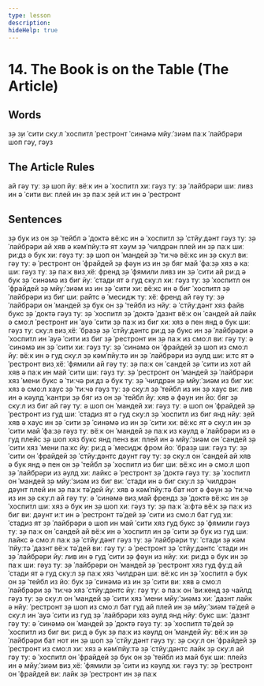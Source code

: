 ```yaml
---
type: lesson
description:
hideHelp: true
---
```


# 14. The Book is on the Table (The Article)

## Words

з̣ə
з̣и
ˈсити
скуːл
ˈхоспитл
ˈрестронт
ˈсинəмə
мйуːˈзиəм
паːк
ˈлайбрəри
шоп
гəу, гəуз

## The Article Rules

ай гəу туː з̣ə шоп
йуː вёːк ин ə ˈхоспитл
хиː гəуз туː з̣ə ˈлайбрəри
шиː ливз ин ə ˈсити
виː плей ин з̣ə паːк
з̣ей иːт ин ə ˈрестронт

## Sentences

з̣ə бук из он з̣ə ˈтейбл
ə ˈдоктə вёːкс ин ə ˈхоспитл
з̣ə ˈстйуːдəнт гəуз туː з̣ə ˈлайбрəри
ай хяв ə кəмˈпйуːтə ят хəум
з̣ə ˈчилдрəн плей ин з̣ə паːк
шиː риːдз ə бук
хиː гəуз туː з̣ə шоп он ˈмандей
з̣ə ˈтиːчə вёːкс ин з̣ə скуːл
виː гəу туː ə ˈрестронт он ˈфрайдей
з̣ə фəун из ин з̣ə бяг
май ˈфаːз̣ə хяз ə каː
шиː гəуз туː з̣ə паːк виз̣ хёː френд
з̣ə ˈфямили ливз ин з̣ə ˈсити
ай риːд ə бук
з̣ə ˈсинəмə из биг
йуː ˈстади ят ə гуд скуːл
хиː гəуз туː з̣ə ˈхоспитл он ˈфрайдей
з̣ə мйуːˈзиəм из ин з̣ə ˈсити
хиː вёːкс ин ə биг ˈхоспитл
з̣ə ˈлайбрəри из биг
шиː райтс ə ˈмесидж туː хёː френд
ай гəу туː з̣ə ˈлайбрəри он ˈмандей
з̣ə бук он з̣ə ˈтейбл из нйуː
ə ˈстйуːдəнт хяз файв букс
з̣ə ˈдоктə гəуз туː з̣ə ˈхоспитл
з̣ə ˈдоктə ˈдазнт вёːк он ˈсандей
ай лайк ə смоːл ˈрестронт ин ˈауə ˈсити
з̣ə паːк из биг
хиː хяз ə пен янд ə бук
шиː гəуз туː скуːл виз̣ хёː ˈбраз̣ə
з̣ə ˈстйуːдəнтс риːд з̣ə букс ин з̣ə ˈлайбрəри
ə ˈхоспитл ин ˈауə ˈсити из биг
з̣ə ˈрестронт ин з̣ə паːк из смоːл
виː гəу туː ə ˈсинəмə ин з̣ə ˈсити
хиː гəуз туː з̣ə ˈсинəмə он ˈфрайдей
з̣ə шоп из смоːл
йуː вёːк ин ə гуд скуːл
з̣ə кəмˈпйуːтə ин з̣ə ˈлайбрəри из əулд
шиː иːтс ят ə ˈрестронт виз̣ хёː ˈфямили
ай гəу туː з̣ə паːк он ˈсандей
з̣ə ˈсити из хот
ай хяв ə паːк ин май ˈсити
шиː гəуз туː з̣ə ˈрестронт он ˈмандей
з̣ə ˈлайбрəри хяз ˈмени букс
ə ˈтиːчə риːдз ə бук туː з̣ə ˈчилдрəн
з̣ə мйуːˈзиəм из биг
хиː хяз ə смоːл хаус
з̣ə ˈтиːчə гəуз туː з̣ə скуːл
з̣ə ˈтейбл из ин з̣ə хаус
виː лив ин ə кəулд ˈкантри
з̣ə бяг из он з̣ə ˈтейбл
йуː хяв ə фəун ин йоː бяг
з̣ə скуːл из биг
ай гəу туː ə шоп он ˈмандей
хиː гəуз туː ə шоп он ˈфрайдей
з̣ə ˈрестронт из гуд
шиː ˈстадиз ят ə гуд скуːл
з̣ə ˈхоспитл из биг янд нйуː
з̣ей хяв ə хаус ин з̣ə ˈсити
з̣ə ˈсинəмə из ин з̣ə ˈсити
хиː вёːкс ят ə скуːл ин з̣ə ˈсити
май ˈфаːз̣ə гəуз туː вёːк он ˈмандей
з̣ə паːк из кəулд
ə ˈлайбрəри из ə гуд плейс
з̣ə шоп хяз букс янд пенз
виː плей ин ə мйуːˈзиəм он ˈсандей
з̣ə ˈсити хяз ˈмени паːкс
йуː риːд ə ˈмесидж фром йоː ˈбраз̣ə
шиː гəуз туː з̣ə ˈсити он ˈфрайдей
з̣ə ˈстйуːдəнтс дəунт гəу туː з̣ə скуːл он ˈсандей
ай хяв ə бук янд ə пен он з̣ə ˈтейбл
з̣ə ˈхоспитл из биг
шиː вёːкс ин ə смоːл шоп
з̣ə ˈлайбрəри из əулд
хиː лайкс ə ˈрестронт
з̣ə ˈдоктə гəуз туː з̣ə ˈхоспитл он ˈмандей
з̣ə мйуːˈзиəм из биг
виː ˈстади ин ə биг скуːл
з̣ə ˈчилдрəн дəунт плей ин з̣ə паːк тəˈдей
йуː хяв ə кəмˈпйуːтə бат нот ə фəун
з̣ə ˈтиːчə из ин з̣ə скуːл
ай гəу туː ə ˈсинəмə виз̣ май френдз
з̣ə ˈдоктə вёːкс ин з̣ə ˈхоспитл
шиː хяз ə бук ин з̣ə шоп
хиː гəуз туː з̣ə паːк ˈаːфтə вёːк
з̣ə паːк из биг
виː дəунт иːт ин ə ˈрестронт тəˈдей
з̣ə ˈсити из смоːл бат гуд
хиː ˈстадиз ят з̣ə ˈлайбрəри
ə шоп ин май ˈсити хяз гуд букс
з̣ə ˈфямили гəуз туː з̣ə паːк он ˈсандей
ай вёːк ин ə ˈхоспитл ин з̣ə ˈсити
з̣ə бук из гуд
шиː лайкс ə смоːл паːк
з̣ə ˈстйуːдəнт гəуз туː з̣ə ˈлайбрəри туː ˈстади
з̣ə кəмˈпйуːтə ˈдазнт вёːк тəˈдей
виː гəу туː ə ˈрестронт
з̣ə ˈстйуːдəнтс ˈстади ин з̣ə ˈлайбрəри
йуː лив ин ə гуд ˈсити
з̣ə фəун из нйуː
хиː риːдз ə бук ин з̣ə паːк
шиː гəуз туː з̣ə ˈлайбрəри он ˈмандей
з̣ə ˈрестронт хяз гуд фуːд
ай ˈстади ят ə гуд скуːл
з̣ə паːк хяз ˈчилдрəн
шиː вёːкс ин з̣ə ˈхоспитл
ə бук он з̣ə ˈтейбл из йоː бук
з̣ə ˈсинəмə из ин з̣ə ˈсити
виː хяв ə смоːл ˈлайбрəри
з̣ə ˈтиːчə хяз ˈстйуːдəнтс
йуː гəу туː ə паːк он ˈвиːкенд
з̣ə чайлд гəуз туː з̣ə скуːл он ˈмандей
з̣ə ˈсити хяз ˈмени мйуːˈзиəмз
хиː ˈдазнт лайк ə нйуː ˈрестронт
з̣ə шоп из смоːл бат гуд
ай плей ин з̣ə мйуːˈзиəм тəˈдей
ə скуːл ин ˈауə ˈсити из гуд
з̣ə ˈлайбрəри хяз əулд янд нйуː букс
шиː ˈдазнт гəу туː ə ˈсинəмə он ˈмандей
з̣ə ˈдоктə гəуз туː з̣ə ˈхоспитл тəˈдей
з̣ə ˈхоспитл из биг
виː риːд ə бук
з̣ə паːк из кəулд он ˈмандей
йуː вёːк ин з̣ə ˈлайбрəри бат нот ин з̣ə шоп
з̣ə ˈстйуːдəнт гəуз туː з̣ə скуːл он ˈфрайдей
з̣ə ˈрестронт из смоːл
хиː хяз ə кəмˈпйуːтə
з̣ə ˈстйуːдəнтс лайк з̣ə скуːл
ай гəу туː ə ˈхоспитл он ˈфрайдей
з̣ə бук он з̣ə ˈтейбл из май бук
шиː плейз ин ə мйуːˈзиəм виз̣ хёː ˈфямили
з̣ə ˈсити из кəулд
хиː гəуз туː з̣ə ˈрестронт он ˈфрайдей
виː лайк з̣ə ˈрестронт ин з̣ə паːк
